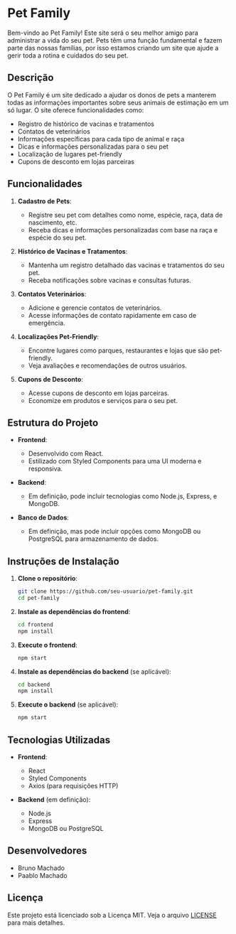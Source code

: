 # Pet Family

Bem-vindo ao Pet Family! Este site será o seu melhor amigo para administrar a vida do seu pet. Pets têm uma função fundamental e fazem parte das nossas famílias, por isso estamos criando um site que ajude a gerir toda a rotina e cuidados do seu pet.

## Descrição

O Pet Family é um site dedicado a ajudar os donos de pets a manterem todas as informações importantes sobre seus animais de estimação em um só lugar. O site oferece funcionalidades como:

- Registro de histórico de vacinas e tratamentos
- Contatos de veterinários
- Informações específicas para cada tipo de animal e raça
- Dicas e informações personalizadas para o seu pet
- Localização de lugares pet-friendly
- Cupons de desconto em lojas parceiras

## Funcionalidades

1. **Cadastro de Pets**:

   - Registre seu pet com detalhes como nome, espécie, raça, data de nascimento, etc.
   - Receba dicas e informações personalizadas com base na raça e espécie do seu pet.

2. **Histórico de Vacinas e Tratamentos**:

   - Mantenha um registro detalhado das vacinas e tratamentos do seu pet.
   - Receba notificações sobre vacinas e consultas futuras.

3. **Contatos Veterinários**:

   - Adicione e gerencie contatos de veterinários.
   - Acesse informações de contato rapidamente em caso de emergência.

4. **Localizações Pet-Friendly**:

   - Encontre lugares como parques, restaurantes e lojas que são pet-friendly.
   - Veja avaliações e recomendações de outros usuários.

5. **Cupons de Desconto**:
   - Acesse cupons de desconto em lojas parceiras.
   - Economize em produtos e serviços para o seu pet.

## Estrutura do Projeto

- **Frontend**:

  - Desenvolvido com React.
  - Estilizado com Styled Components para uma UI moderna e responsiva.

- **Backend**:

  - Em definição, pode incluir tecnologias como Node.js, Express, e MongoDB.

- **Banco de Dados**:
  - Em definição, mas pode incluir opções como MongoDB ou PostgreSQL para armazenamento de dados.

## Instruções de Instalação

1. **Clone o repositório**:

   ```bash
   git clone https://github.com/seu-usuario/pet-family.git
   cd pet-family
   ```

2. **Instale as dependências do frontend**:

   ```bash
   cd frontend
   npm install
   ```

3. **Execute o frontend**:

   ```bash
   npm start
   ```

4. **Instale as dependências do backend** (se aplicável):

   ```bash
   cd backend
   npm install
   ```

5. **Execute o backend** (se aplicável):
   ```bash
   npm start
   ```

## Tecnologias Utilizadas

- **Frontend**:

  - React
  - Styled Components
  - Axios (para requisições HTTP)

- **Backend** (em definição):
  - Node.js
  - Express
  - MongoDB ou PostgreSQL

## Desenvolvedores

- Bruno Machado
- Paablo Machado

## Licença

Este projeto está licenciado sob a Licença MIT. Veja o arquivo [LICENSE](LICENSE) para mais detalhes.
